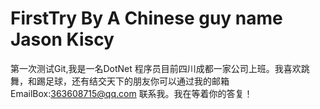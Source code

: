 FirstTry By A Chinese guy name Jason Kiscy
========

第一次测试Git,我是一名DotNet 程序员目前四川成都一家公司上班。我喜欢跳舞，和踢足球，还有结交天下的朋友你可以通过我的邮箱
EmailBox:363608715@qq.com 联系我。我在等着你的答复！
